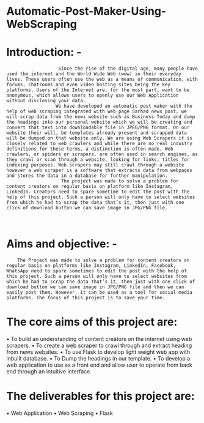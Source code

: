 # Automatic-Post-Maker-Using-WebScraping
# Introduction: -
                       Since the rise of the digital age, many people have used the internet and the World Wide Web (www) in their everyday lives. These users often use the web as a means of communication, with forums, chatrooms and even video hosting sites being the key platforms. Users of the Internet are, for the most part, want to be anonymous, which allows users to openly use our Web Application without disclosing your data.
                      We have developed an automatic post maker with the help of web scraping integrated with web page Sarhad news post, we will scrap data from the news website such as Business Today and dump the headings into our personal website which we will be creating and convert that text into downloadable file in JPEG/PNG format. On our website their will, be templates already present and scrapped data will be dumped on that website only. We are using Web Scrapers it is closely related to web crawlers and while there are no real industry definitions for these terms, a distinction is often made, Web crawlers, or spiders or scrapers, are often used in search engines, as they crawl or scan through a website, looking for links, titles for indexing purposes. Web scrapers may still crawl through a website however a web scraper is a software that extracts data from webpages and stores the data in a database for further manipulation.	
                        The project was made to solve a problem for content creators on regular basis on platform like Instagram, LinkedIn. Creators need to spare sometime to edit the post with the help of this project. Such a person will only have to select websites from which he had to scrap the data that’s it, then just with one click of download button we can save image in JPG/PNG file.
 
# Aims and objective: -
		The Project was made to solve a problem for content creators on regular basis on platforms like Instagram, LinkedIn, Facebook, WhatsApp need to spare sometimes to edit the post with the help of this project. Such a person will only have to select websites from which he had to scrap the data that’s it, then just with one click of download button we can save image in JPG/PNG file and then we can easily post them. However, it can be used as a tool for social media platforms. The focus of this project is to save your time.

# The core aims of this project are:

•	To build an understanding of content creators on the internet using web scrapers.
•	To create a web scraper to crawl through and extract heading from news websites.
•	To use Flask to develop light weight web app with inbuilt database.
•	To Dump the headings in our template.
•	To develop a web application to use as a front end and allow user to operate from back end through an intuitive interface.

# The deliverables for this project are:

•	Web Application
•	Web Scraping
•	Flask
